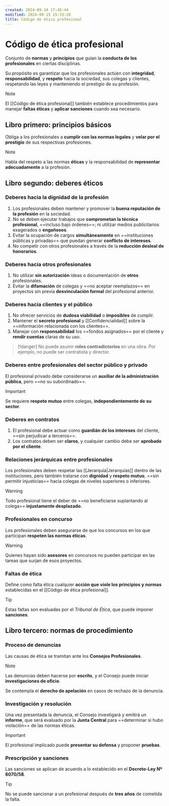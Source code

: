 ```yaml
---
created: 2024-09-10 17:45:44
modified: 2024-09-15 15:33:20
title: Código de ética profesional
---
```


# Código de ética profesional

Conjunto de **normas** y **principios** que guían la **conducta de los profesionales** en ciertas disciplinas.

Su propósito es garantizar que los profesionales actúen con **integridad**, **responsabilidad**, y **respeto** hacia la sociedad, sus colegas y clientes, respetando las leyes y manteniendo el prestigio de su profesión.

> [!note]
> El [[Código de ética profesional]] también establece procedimientos para manejar **faltas éticas** y **aplicar sanciones** cuando sea necesario.

## Libro primero: principios básicos

Obliga a los profesionales a **cumplir con las normas legales** y **velar por el prestigio** de sus respectivas profesiones.

> [!note]
> Habla del respeto a las normas **éticas** y la responsabilidad de **representar adecuadamente** a la profesión.

## Libro segundo: deberes éticos

### Deberes hacia la dignidad de la profesión

1. Los profesionales deben mantener y promover la **buena reputación de la profesión** en la sociedad.
2. No se deben ejecutar trabajos que **comprometan la técnica profesional**, ==incluso bajo órdenes==; ni utilizar medios publicitarios exagerados o **engañosos**.
3. Evitar la ocupación de cargos **simultáneamente** en ==instituciones públicas y privadas== que puedan generar **conflicto de intereses**.
4. No competir con otros profesionales a través de la **reducción desleal de honorarios**.

### Deberes hacia otros profesionales

1. No utilizar **sin autorización** ideas o documentación de **otros** profesionales.
2. Evitar la **difamación** de colegas y ==no aceptar reemplazos== en proyectos sin previa **desvinculación formal** del profesional anterior.

### Deberes hacia clientes y el público

1. No ofrecer servicios de **dudosa viabilidad** o **imposibles** de cumplir.
2. Mantener el **secreto profesional** y [[Confidencialidad]] sobre la ==información relacionada con los clientes==.
3. Manejar con **responsabilidad** los ==fondos asignados== por el cliente y **rendir cuentas** claras de su uso.

> [!danger]
> No puede asumir **roles contradictorios** en una obra. Por ejemplo, no puede ser contratista y director.

### Deberes entre profesionales del sector público y privado

El profesional privado debe considerarse un **auxiliar de la administración pública**, pero ==no su subordinado==.

> [!important]
> Se requiere **respeto mutuo** entre colegas, **independientemente de su sector**.

### Deberes en contratos

1. El profesional debe actuar como **guardián de los intereses** del cliente, ==sin perjudicar a terceros==.
2. Los contratos deben ser **claros**, y cualquier cambio debe ser **aprobado por el cliente**.

### Relaciones jerárquicas entre profesionales

Los profesionales deben respetar las [[Jerarquía|Jerarquías]] dentro de las instituciones, pero también tratarse con **dignidad** y **respeto mutuo**, ==sin permitir injusticias== hacia colegas de niveles superiores o inferiores.

> [!warning]
> Todo profesional tiene el deber de ==no beneficiarse suplantando al colega== **injustamente desplazado**.

### Profesionales en concurso

Los profesionales deben asegurarse de que los concursos en los que participan **respeten las normas éticas**.

> [!warning]
> Quienes hayan sido **asesores** en concursos no pueden participar en las tareas que surjan de esos proyectos.

### Faltas de ética

Define como falta ética cualquier **acción que viole los principios y normas** establecidas en el [[Código de ética profesional]].

> [!tip]
> Estas faltas son evaluadas por el *Tribunal de Ética*, que puede imponer **sanciones**.

## Libro tercero: normas de procedimiento

### Proceso de denuncias

Las causas de ética se tramitan ante los **Consejos Profesionales**.

> [!note]
> Las denuncias deben hacerse por **escrito**, y el Consejo puede iniciar **investigaciones de oficio**.

Se contempla el **derecho de apelación** en casos de rechazo de la denuncia​.

### Investigación y resolución

Una vez presentada la denuncia, el Consejo investigará y emitirá un **informe**, que será evaluado por la **Junta Central** para ==determinar si hubo violación== de las normas éticas.

> [!important]
> El profesional implicado puede **presentar su defensa** y proponer **pruebas**.

### Prescripción y sanciones

Las sanciones se aplican de acuerdo a lo establecido en el **Decreto-Ley Nº 6070/58**.

> [!tip]
> No se puede sancionar a un profesional después de **tres años** de cometida la falta.
